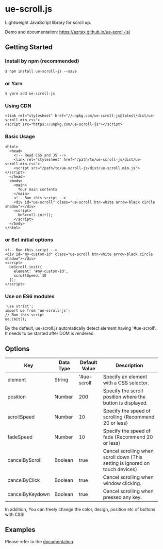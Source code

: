 # ue-scroll.js

Lightweight JavaScript library for scroll up.

Demo and documentation:
https://azrsix.github.io/ue-scroll-js/

## Getting Started

### Install by npm (recommended)

```
$ npm install ue-scroll-js --save
```

### or Yarn

```
$ yarn add ue-scroll-js
```

### Using CDN

```
<link rel="stylesheet" href="//unpkg.com/ue-scroll-js@latest/dist/ue-scroll.min.css">
<script src="https://unpkg.com/ue-scroll-js"></script>
```

### Basic Usage

```
<html>
  <head>
    <!-- Read CSS and JS -->
    <link rel="stylesheet" href="/path/to/ue-scroll-js/dist/ue-scroll.min.css">
    <script src="/path/to/ue-scroll-js/dist/ue-scroll.min.js"></script>
  </head>
  <body>
    <main>
      Your main contents
    </main>
    <!-- Run this script -->
    <div id="ue-scroll" class="ue-scroll btn-white arrow-black circle shadow"></div>
    <script>
      UeScroll.init();
    </script>
  </body>
</html>
```

### or Set initial options

```
<!-- Run this script -->
<div id="my-custom-id" class="ue-scroll btn-white arrow-black circle shadow"></div>
<script>
  UeScroll.init({
    element: '#my-custom-id',
    scrollSpeed: 10
  });
</script>
```

### Use on ES6 modules

```
'use strict';
import ue from 'ue-scroll-js';
// Run this script
ue.init();
```

By the default, ue-scroll.js automatically detect element having '#ue-scroll'. It needs to be started after DOM is rendered.

## Options

| Key             | Data Type | Default Value | Description                                                                  |
| --------------- | --------- | ------------- | ---------------------------------------------------------------------------- |
| element         | String    | '#ue-scroll'  | Specify an element with a CSS selector.                                      |
| position        | Number    | 200           | Specify the scroll position where the button is displayed.                   |
| scrollSpeed     | Number    | 10            | Specify the speed of scrolling (Recommend 20 or less)                        |
| fadeSpeed       | Number    | 10            | Specify the speed of fade (Recommend 20 or less)                             |
| cancelByScroll  | Boolean   | true          | Cancel scrolling when scroll down (This setting is ignored on touch devices) |
| cancelByClick   | Boolean   | true          | Cancel scrolling when window clicking.                                       |
| cancelByKeydown | Boolean   | true          | Cancel scrolling when pressed any key.                                       |

In addition, You can freely change the color, design, position etc of buttons with CSS!

## Examples

Please refer to the [documentation](https://azrsix.github.io/ue-scroll-js/docs.html#examples "ue-scroll.js").
